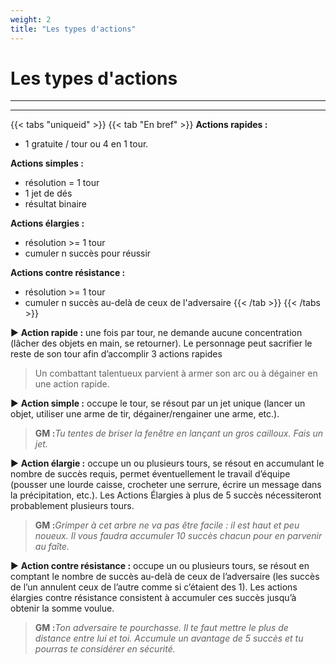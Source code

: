 ```yaml
---
weight: 2
title: "Les types d'actions"
---
```


# Les types d'actions

-----
-----

{{< tabs "uniqueid" >}}
{{< tab "En bref" >}}
**Actions rapides :**
- 1 gratuite / tour ou 4 en 1 tour.

**Actions simples :**
- résolution = 1 tour
- 1 jet de dés
- résultat binaire

**Actions élargies :**
- résolution >= 1 tour
- cumuler n succès pour réussir

**Actions contre résistance :**
- résolution >= 1 tour
- cumuler n succès au-delà de ceux de l'adversaire
{{< /tab >}}
{{< /tabs >}}

► **Action rapide :** une fois par tour, ne demande aucune concentration (lâcher des objets en main, se retourner). Le personnage peut sacrifier le reste de son tour afin d’accomplir 3 actions rapides

>Un combattant talentueux parvient à armer son arc ou à dégainer en une action rapide.

► **Action simple :** occupe le tour, se résout par un jet unique (lancer un objet, utiliser une arme de tir, dégainer/rengainer une arme, etc.).

>__GM :__*Tu tentes de briser la fenêtre en lançant un gros cailloux. Fais un jet.*

► **Action élargie :** occupe un ou plusieurs tours, se résout en accumulant le nombre de succès requis, permet éventuellement le travail d’équipe (pousser une lourde caisse, crocheter une serrure, écrire un message dans la précipitation, etc.). Les Actions Élargies à plus de 5 succès nécessiteront probablement plusieurs tours.

>__GM :__*Grimper à cet arbre ne va pas être facile : il est haut et peu noueux. Il vous faudra accumuler 10 succès chacun pour en parvenir au faîte.*

► **Action contre résistance :** occupe un ou plusieurs tours, se résout en comptant le nombre de succès au-delà de ceux de l’adversaire (les succès de l’un annulent ceux de l’autre comme si c’étaient des 1). Les actions élargies contre résistance consistent à accumuler ces succès jusqu’à obtenir la somme voulue.

>__GM :__*Ton adversaire te pourchasse. Il te faut mettre le plus de distance entre lui et toi. Accumule un avantage de 5 succès et tu pourras te considérer en sécurité.*